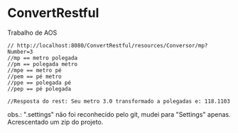 # ConvertRestful
Trabalho de AOS

	// http://localhost:8080/ConvertRestful/resources/Conversor/mp?Number=3
	//mp == metro polegada
	//pm == polegada metro
	//mpe == metro pé
	//pem == pé metro
	//ppe == polegada pé
	//pep == pé polegada
  	
	//Resposta do rest: Seu metro 3.0 transformado a polegadas e: 118.1103

obs.: ".settings" não foi reconhecido pelo git, mudei para "Settings" apenas. 
Acrescentado um zip do projeto. 

